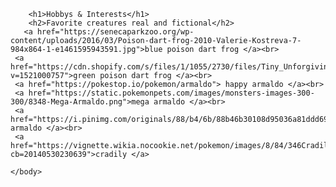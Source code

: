<!DOCTYPE html>
<html>
    <head>
        <meta charset="utf-8">
        <title>Spin-off of "HTML tables"</title>
    </head>
    <body>

        <h1>Hobbys & Interests</h1>
        <h2>Favorite creatures real and fictional</h2>
       <a href="https://senecaparkzoo.org/wp-content/uploads/2016/03/Poison-dart-frog-2010-Valerie-Kostreva-7-984x864-1-e1461595943591.jpg">blue poison dart frog </a><br>
     <a href="https://cdn.shopify.com/s/files/1/1055/2730/files/Tiny_Unforgiving_The_Poison_Dart_Frog.png?v=1521000757">green poison dart frog </a><br>
     <a href="https://pokestop.io/pokemon/armaldo"> happy armaldo </a><br>
     <a href="https://static.pokemonpets.com/images/monsters-images-300-300/8348-Mega-Armaldo.png">mega armaldo </a><br>
     <a href="https://i.pinimg.com/originals/88/b4/6b/88b46b30108d95036a81ddd6906cc2c4.jpg">cool armaldo </a><br>
     <a href="https://vignette.wikia.nocookie.net/pokemon/images/8/84/346Cradily_Dream.png/revision/latest?cb=20140530230639">cradily </a>
       
    </body>
</html>
